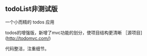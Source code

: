 ## todoList非测试版

一个小而精的 todos 应用

todos的增强版，新增了mvc功能的划分，使项目结构更清晰 ［源项目](http://todomvc.com/)

代码整洁，注重细节。



